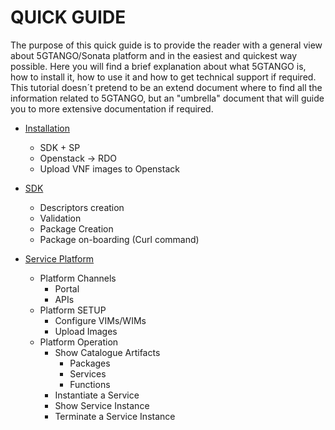 # QUICK GUIDE

The purpose of this quick guide is to provide the reader with a general view about 5GTANGO/Sonata platform and in the easiest and quickest way possible.
Here you will find a brief explanation about what 5GTANGO is, how to install it, how to use it and how to get technical support if required.
This tutorial doesn´t pretend to be an extend document where to find all the information related to 5GTANGO, but an "umbrella" document that will guide you to more extensive documentation if required.

* [Installation](/installation)
    - SDK + SP
    - Openstack -> RDO
    - Upload VNF images to Openstack
  
* [SDK](/sdk)
    - Descriptors creation
    - Validation 
    - Package Creation
    - Package on-boarding (Curl command)
  
* [Service Platform](/sp)
    - Platform Channels 
        - Portal
        - APIs
    - Platform SETUP
        - Configure VIMs/WIMs
        - Upload Images
    - Platform Operation
        - Show Catalogue Artifacts
            - Packages
            - Services
            - Functions
        - Instantiate a Service
        - Show Service Instance
        - Terminate a Service Instance
          
   
